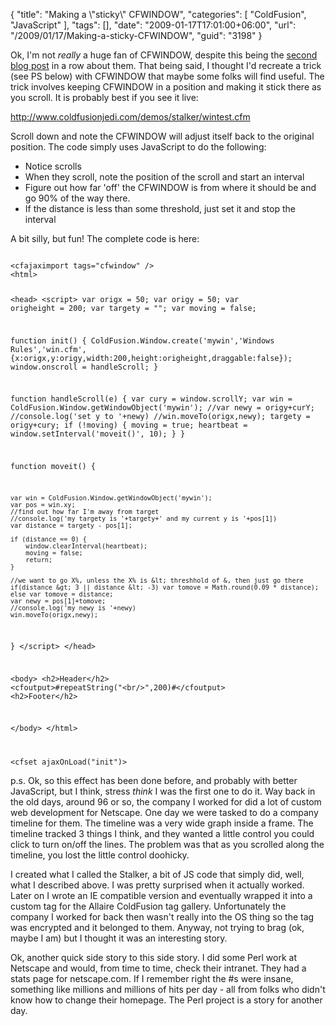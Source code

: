{
	"title": "Making a \\\"sticky\\\" CFWINDOW",
	"categories": [
		"ColdFusion",
		"JavaScript"
	],
	"tags": [],
	"date": "2009-01-17T17:01:00+06:00",
	"url": "/2009/01/17/Making-a-sticky-CFWINDOW",
	"guid": "3198"
}

Ok, I'm not <i>really</i> a huge fan of CFWINDOW, despite this being the <a href="http://www.raymondcamden.com/index.cfm/2009/1/16/Launching-CFWINDOW-with-a-Dynamic-Location">second blog post</a> in a row about them. That being said, I thought I'd recreate a trick (see PS below) with CFWINDOW that maybe some folks will find useful. The trick involves keeping CFWINDOW in a position and making it stick there as you scroll. It is probably best if you see it live:

<a href="http://www.coldfusionjedi.com/demos/stalker/wintest.cfm">http://www.coldfusionjedi.com/demos/stalker/wintest.cfm</a>

Scroll down and note the CFWINDOW will adjust itself back to the original position. The code simply uses JavaScript to do the following:

<ul>
<li>Notice scrolls
<li>When they scroll, note the position of the scroll and start an interval
<li>Figure out how far 'off' the CFWINDOW is from where it should be and go 90% of the way there.
<li>If the distance is less than some threshold, just set it and stop the interval
</ul>

A bit silly, but fun! The complete code is here:

<code>
&lt;cfajaximport tags="cfwindow" /&gt;
&lt;html&gt;

&lt;head&gt;
&lt;script&gt;
var origx = 50;
var origy = 50;
var origheight = 200;
var targety = "";
var moving = false;

function init() {
	ColdFusion.Window.create('mywin','Windows Rules','win.cfm',{x:origx,y:origy,width:200,height:origheight,draggable:false});
	window.onscroll = handleScroll;
}

function handleScroll(e) {
	var cury = window.scrollY;
	var win = ColdFusion.Window.getWindowObject('mywin');
	//var newy = origy+curY;
	//console.log('set y to '+newy)
	//win.moveTo(origx,newy);
	targety = origy+cury;
	if (!moving) {
		moving = true;
		heartbeat = window.setInterval('moveit()', 10);
	}
}

function moveit() {
	
	var win = ColdFusion.Window.getWindowObject('mywin');
	var pos = win.xy;
	//find out how far I'm away from target
	//console.log('my targety is '+targety+' and my current y is '+pos[1])
	var distance = targety - pos[1];
		
	if (distance == 0) {
		window.clearInterval(heartbeat);
		moving = false;
		return;
	}

	//we want to go X%, unless the X% is &lt; threshhold of &, then just go there
	if(distance &gt; 3 || distance &lt; -3) var tomove = Math.round(0.09 * distance);
	else var tomove = distance;
	var newy = pos[1]+tomove;
	//console.log('my newy is '+newy)
	win.moveTo(origx,newy);
}
&lt;/script&gt;
&lt;/head&gt;

&lt;body&gt;
&lt;h2&gt;Header&lt;/h2&gt;
&lt;cfoutput&gt;#repeatString("&lt;br/&gt;",200)#&lt;/cfoutput&gt;
&lt;h2&gt;Footer&lt;/h2&gt;

&lt;/body&gt;
&lt;/html&gt;

&lt;cfset ajaxOnLoad("init")&gt;
</code>

p.s. Ok, so this effect has been done before, and probably with better JavaScript, but I think, stress <i>think</i> I was the first one to do it. Way back in the old days, around 96 or so, the company I worked for did a lot of custom web development for Netscape. One day we were tasked to do a company timeline for them. The timeline was a very wide graph inside a frame. The timeline tracked 3 things I think, and they wanted a little control you could click to turn on/off the lines. The problem was that as you scrolled along the timeline, you lost the little control doohicky.

I created what I called the Stalker, a bit of JS code that simply did, well, what I described above. I was pretty surprised when it actually worked. Later on I wrote an IE compatible version and eventually wrapped it into a custom tag for the Allaire ColdFusion tag gallery. Unfortunately the company I worked for back then wasn't really into the OS thing so the tag was encrypted and it belonged to them. Anyway, not trying to brag (ok, maybe I am) but I thought it was an interesting story. 

Ok, another quick side story to this side story. I did some Perl work at Netscape and would, from time to time, check their intranet. They had a stats page for netscape.com. If I remember right the #s were insane, something like millions and millions of hits per day - all from folks who didn't know how to change their homepage. The Perl project is a story for another day.